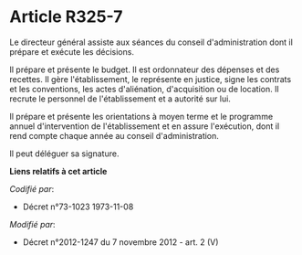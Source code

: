 # Article R325-7

Le directeur général assiste aux séances du conseil d'administration dont il prépare et exécute les décisions. 

Il prépare et présente        le budget. Il est ordonnateur des dépenses et des recettes. Il gère l'établissement, le
représente en justice, signe les contrats et les conventions, les actes d'aliénation, d'acquisition ou de location. Il
recrute le personnel de l'établissement et a autorité sur lui. 

Il prépare et présente les orientations à moyen terme et le programme annuel d'intervention de l'établissement et en assure
l'exécution, dont il rend compte chaque année au conseil d'administration. 

Il peut déléguer sa signature.

**Liens relatifs à cet article**

_Codifié par_:

  - Décret n°73-1023 1973-11-08

_Modifié par_:

  - Décret n°2012-1247 du 7 novembre 2012 - art. 2 (V)
